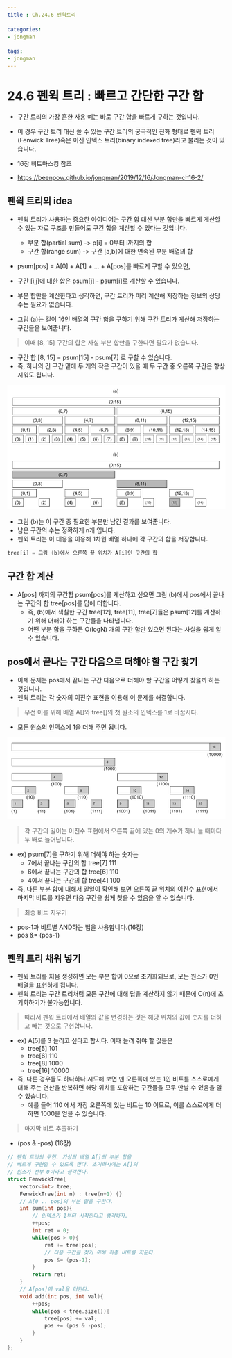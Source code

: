 ```yaml
---
title : Ch.24.6 펜윅트리

categories:
- jongman

tags:
- jongman
---
```


# 24.6 펜윅 트리 : 빠르고 간단한 구간 합

- 구간 트리의 가장 흔한 사용 예는 바로 구간 합을 빠르게 구하는 것입니다.
- 이 경우 구간 트리 대신 쓸 수 있는 구간 트리의 궁극적인 진화 형태로 펜윅 트리(Fenwick Tree)혹은
  이진 인덱스 트리(binary indexed tree)라고 불리는 것이 있습니다.

- 16장 비트마스킹 참조
- <https://beenpow.github.io/jongman/2019/12/16/Jongman-ch16-2/>

## 펜윅 트리의 idea

- 펜윅 트리가 사용하는 중요한 아이디어는 구간 합 대신 부분 합만을 빠르게 계산할 수 있는 자료 구조를
  만들어도 구간 합을 계산할 수 있다는 것입니다.
  - 부분 합(partial sum) -> p[i] = 0부터 i까지의 합
  - 구간 합(range sum)   -> 구간 [a,b]에 대한 연속된 부분 배열의 합

- psum[pos] = A[0] + A[1] + ... + A[pos]를 빠르게 구할 수 있으면,
- 구간 [i,j]에 대한 합은 psum[j] - psum[i]로 계산할 수 있습니다.

- 부분 합만을 계산한다고 생각하면, 구간 트리가 미리 계산해 저장하는 정보의 상당수는 필요가 없습니다.
- 그림 (a)는 길이 16인 배열의 구간 합을 구하기 위해 구간 트리가 계산해 저장하는 구간들을 보여줍니다.

> 이때 [8, 15] 구간의 합은 사실 부분 합만을 구한다면 필요가 없습니다.
- 구간 합 [8, 15] = psum[15] - psum[7] 로 구할 수 있습니다.
- 즉, 하나의 긴 구간 밑에 두 개의 작은 구간이 있을 때 두 구간 중 오른쪽 구간은 항상 지워도 됩니다.

![img1](/img/2019-12-30-Jongman-ch24-6-1.png)

- 그림 (b)는 이 구간 중 필요한 부분만 남긴 결과를 보여줍니다.
- 남은 구간의 수는 정확하게 n개 입니다.
- 펜윅 트리는 이 대응을 이용해 1차원 배열 하나에 각 구간의 합을 저장합니다.

```cpp
tree[i] = 그림 (b)에서 오른쪽 끝 위치가 A[i]인 구간의 합
```

## 구간 합 계산

- A[pos] 까지의 구간합 psum[pos]를 계산하고 싶으면 그림 (b)에서 pos에서 끝나는 구간의 합 tree[pos]를
  답에 더합니다.
  - 즉, (b)에서 색칠한 구간 tree[12], tree[11], tree[7]들은 psum[12]를 계산하기 위해 더해야 하는
    구간들을 나타냅니다.
  - 어떤 부분 합을 구하든 O(logN) 개의 구간 합만 있으면 된다는 사실을 쉽게 알 수 있습니다.


## pos에서 끝나는 구간 다음으로 더해야 할 구간 찾기

- 이제 문제는 pos에서 끝나는 구간 다음으로 더해야 할 구간을 어떻게 찾을까 하는 것입니다.
- 펜윅 트리는 각 숫자의 이진수 표현을 이용해 이 문제를 해결합니다.
> 우선 이를 위해 배열 A[]와 tree[]의 첫 원소의 인덱스를 1로 바꿉시다.
- 모든 원소의 인덱스에 1을 더해 주면 됩니다.

![img2](/img/2019-12-30-Jongman-ch24-6-2.png)

> 각 구간의 길이는 이진수 표현에서 오른쪽 끝에 있는 0의 개수가 하나 늘 때마다 두 배로 늘어납니다.
- ex) psum[7]을 구하기 위해 더해야 하는 숫자는
    - 7에서 끝나는 구간의 합 tree[7] 111
    - 6에서 끝나는 구간의 합 tree[6] 110
    - 4에서 끝나는 구간의 합 tree[4] 100
- 즉, 다른 부분 합에 대해서 일일이 확인해 보면 오른쪽 끝 위치의 이진수 표현에서 마지막 비트를 지우면
  다음 구간을 쉽게 찾을 수 있음을 알 수 있습니다.

> 최종 비트 지우기
- pos-1과 비트별 AND하는 법을 사용합니다.(16장)
- pos &= (pos-1)

## 펜윅 트리 채워 넣기

- 펜윅 트리를 처음 생성하면 모든 부분 합이 0으로 초기화되므로, 모든 원소가 0인 배열을 표현하게
  됩니다.
- 펜윅 트리는 구간 트리처럼 모든 구간에 대해 답을 계산하지 않기 때문에 O(n)에 초기화하기가
  불가능합니다.

> 따라서 펜윅 트리에서 배열의 값을 변경하는 것은 해당 위치의 값에 숫자를 더하고 빼는 것으로
> 구현합니다.
- ex) A[5]를 3 늘리고 싶다고 합시다. 이때 늘려 줘야 할 값들은
    - tree[5]  101
    - tree[6]  110
    - tree[8]  1000
    - tree[16] 10000
- 즉, 다른 경우들도 하나하나 시도해 보면 맨 오른쪽에 있는 1인 비트를 스스로에게 더해 주는 연산을
  반복하면 해당 위치를 포함하는 구간들을 모두 만날 수 있음을 알 수 있습니다.
    - 예를 들어 110 에서 가장 오른쪽에 있는 비트는 10 이므로, 이를 스스로에게 더하면 1000을 얻을 수
      있습니다.

> 마지막 비트 추출하기
- (pos & -pos) (16장)


```cpp
// 펜윅 트리의 구현. 가상의 배열 A[]의 부분 합을
// 빠르게 구현할 수 있도록 한다. 초기화시에는 A[]의
// 원소가 전부 0이라고 생각한다.
struct FenwickTree{
    vector<int> tree;
    FenwickTree(int n) : tree(n+1) {}
    // A[0 .. pos]의 부분 합을 구한다.
    int sum(int pos){
        // 인덱스가 1부터 시작한다고 생각하자.
        ++pos;
        int ret = 0;
        while(pos > 0){
            ret += tree[pos];
            // 다음 구간을 찾기 위해 최종 비트를 지운다.
            pos &= (pos-1);
        }
        return ret;
    }
    // A[pos]에 val을 더한다.
    void add(int pos, int val){
        ++pos;
        while(pos < tree.size()){
            tree[pos] += val;
            pos += (pos & -pos);
        }
    }
};
```
